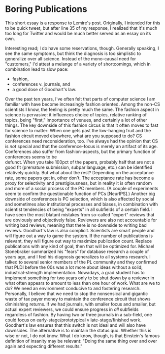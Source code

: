# Boring Publications

This short essay is a response to Lemire's post. 
Originally, I intended for this to be quick tweet, but after line 35 of my response, I realized that it's much too long for Twitter and would be much better served as an essay on its own.

Interesting read; I do have some reservations, though. Generally speaking, I see the same symptoms, but think the diagnosis is too simplistic to generalize over all science. 
Instead of the mono-causal need for "customers," I'd attest a melange of a variety of shortcomings, which in combination lead to slow pace: 
- fashion, 
- conferences v. journals, and 
- a good dose of Goodhart's law.

Over the past ten years, I've often felt that parts of computer science I am familiar with have become increasingly fashion oriented.
Among the non-CS scientists I know, the feeling is pretty much the same.
The fashion aspect in science is pervasive: it influences choice of topics, relative ranking of topics, being "first," importance of venues, and certainly a lot of other things. 
The key downside of this fashion circus is that it often moves to fast for science to matter:
When one gets past the low-hanging fruit and the fashion circuit moved elsewhere, what are you supposed to do?
CS conferences need reconsideration, too. 
I've always had the opinion that CS is *not* special and that the conference-focus is merely an artifact of its age. 
Conferences also suffer from fashion-aspects, but the primary function of conferences seems to be\
defunct. 
When you take 100pct of the papers, probably half that are not a good fit (premature submission, subpar language, etc.) can be identified relatively quickly. 
But what about the rest? Depending on the acceptance rate, some papers get in, other don't. 
The acceptance rate has become a proxy for selectivity and prestigiousness, but in reality it is often random and more of a social process of the PC members. 
(A couple of experiments seem to confirm the questionable function of PCs [NeurIPS].)
Another big downside of conferences is PC selection, which is also affected by social and sometimes also institutional processes and biases, in combination with scientist tendencies of being "experts" in all subfields of a certain field. 
I have seen the most blatant mistakes from so-called "expert" reviews that are obviously and objectively false. Reviewers are also not accountable for writing bad reviews, meaning that there is no downside to writing bad reviews.
Goodhart's law is also complicit. Scientists are smart people and will figure out a way to game the system. If the number of publications is relevant, they will figure out way to maximize publication count. Replace publications with any kind of goal, then that will be optimized for.
Michael Stonebraker summarized his "fears" for database research a couple of years ago, and I feel his diagnosis generalizes to all systems research. 
I talked to several senior members of the PL community and they confirmed that PLDI before the 00s was a lot more about ideas without a solid, industrial-strength implementation. 
Nowadays, a grad student has to implement something for two years only to be shut down by a reviewer in what often appears to amount to less than one hour of work.
What are we to do? We need an environment conducive to and fostering research. Personally, I believe that we need to stop the nonsensical and gigantic waste of tax payer money to maintain the conference circuit that shows diminishing returns. 
If we had journals, with smaller focus and smaller, but actual expert reviewers, we could ensure progress in *all* subfields regardless of fashion. 
By having two or three journals in a sub-field, one could focus on early-stage/prototypical v late-stage/finished work.
Goodhart's law ensures that this switch is not ideal and will also have downsides. The alternative is to maintain the status quo.
Whether this is wise or not, I do not know. What I do know, though, is that Einstein's famous definition of insanity may be relevant:
"Doing the same thing over and over again and expecting different results." 

